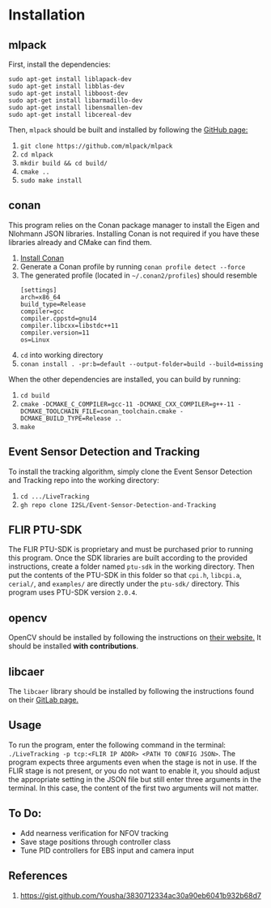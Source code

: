 # Installation

## mlpack
First, install the dependencies:
```
sudo apt-get install liblapack-dev
sudo apt-get install libblas-dev
sudo apt-get install libboost-dev
sudo apt-get install libarmadillo-dev
sudo apt-get install libensmallen-dev
sudo apt-get install libcereal-dev
```

Then, `mlpack` should be built and installed by following the [GitHub page:](https://github.com/mlpack/mlpack)
1. `git clone https://github.com/mlpack/mlpack`
2. `cd mlpack`
3. `mkdir build && cd build/`
4. `cmake ..`
5. `sudo make install`

## conan
This program relies on the Conan package manager to install the Eigen and Nlohmann JSON libraries. Installing Conan is
not required if you have these libraries already and CMake can find them.
1. [Install Conan](https://docs.conan.io/2/installation.html)
2. Generate a Conan profile by running `conan profile detect --force`
3. The generated profile (located in `~/.conan2/profiles`) should resemble
   ```
   [settings]
   arch=x86_64
   build_type=Release
   compiler=gcc
   compiler.cppstd=gnu14
   compiler.libcxx=libstdc++11
   compiler.version=11
   os=Linux
   ```
4. `cd` into working directory
5. `conan install . -pr:b=default --output-folder=build --build=missing`

When the other dependencies are installed, you can build by running:
1. `cd build`
2. `cmake -DCMAKE_C_COMPILER=gcc-11 -DCMAKE_CXX_COMPILER=g++-11 -DCMAKE_TOOLCHAIN_FILE=conan_toolchain.cmake -DCMAKE_BUILD_TYPE=Release ..`
3. `make`

## Event Sensor Detection and Tracking
To install the tracking algorithm, simply clone the Event Sensor Detection and Tracking repo into the working directory:
1. `cd .../LiveTracking`
2. `gh repo clone I2SL/Event-Sensor-Detection-and-Tracking`

## FLIR PTU-SDK
The FLIR PTU-SDK is proprietary and must be purchased prior to running this program. Once the SDK libraries are built
according to the provided instructions, create a folder named `ptu-sdk` in the working directory. Then put the contents
of the PTU-SDK in this folder so that `cpi.h`, `libcpi.a`, `cerial/`, and `examples/` are directly under the `ptu-sdk/`
directory. This program uses PTU-SDK version `2.0.4`.

## opencv
OpenCV should be installed by following the instructions on [their website.](https://docs.opencv.org/4.x/d7/d9f/tutorial_linux_install.html)
It should be installed **with contributions**.

## libcaer
The `libcaer` library should be installed by following the instructions found on their [GitLab page.](https://gitlab.com/inivation/dv/libcaer)

## Usage
To run the program, enter the following command in the terminal: `./LiveTracking -p tcp:<FLIR IP ADDR> <PATH TO CONFIG JSON>`.
The program expects three arguments even when the stage is not in use. If the FLIR stage is not present, or you do not
want to enable it, you should adjust the appropriate setting in the JSON file but still enter three arguments in the
terminal. In this case, the content of the first two arguments will not matter.

## To Do:
* Add nearness verification for NFOV tracking
* Save stage positions through controller class
* Tune PID controllers for EBS input and camera input

## References
1. https://gist.github.com/Yousha/3830712334ac30a90eb6041b932b68d7